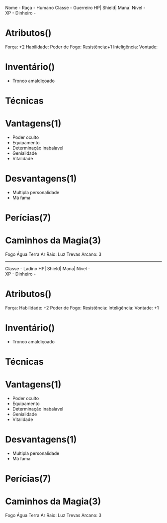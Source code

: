 Nome -
Raça - Humano
Classe - Guerreiro
HP| 
Shield| 
Mana|
Nível -  
XP - 
Dinheiro -  

# Atributos()
Força: +2
Habilidade: 
Poder de Fogo: 
Resistência:+1
Inteligência: 
Vontade: 

# Inventário()
- Tronco amaldiçoado


# Técnicas



# Vantagens(1)
- Poder oculto
- Equipamento
- Determinação inabalavel
- Genialidade
- Vitalidade


# Desvantagens(1)
- Multipla personalidade
- Má fama



# Perícias(7)



# Caminhos da Magia(3)
Fogo 
Água 
Terra 
Ar 
Raio: 
Luz 
Trevas 
Arcano: 3

----------------------------------------------------------------
Classe - Ladino
HP| 
Shield| 
Mana|
Nível -  
XP - 
Dinheiro -  

# Atributos()
Força: 
Habilidade: +2
Poder de Fogo: 
Resistência: 
Inteligência: 
Vontade: +1

# Inventário()
- Tronco amaldiçoado


# Técnicas



# Vantagens(1)
- Poder oculto
- Equipamento
- Determinação inabalavel
- Genialidade
- Vitalidade


# Desvantagens(1)
- Multipla personalidade
- Má fama



# Perícias(7)



# Caminhos da Magia(3)
Fogo 
Água 
Terra 
Ar 
Raio: 
Luz 
Trevas 
Arcano: 3